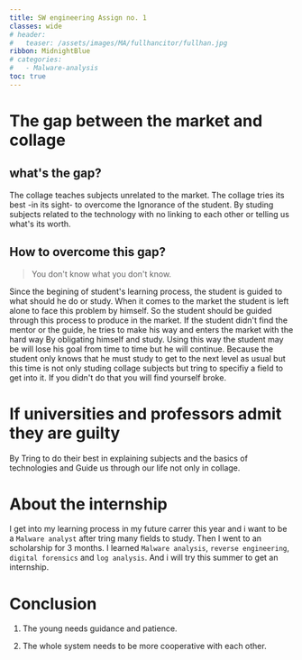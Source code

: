 ```yaml
---
title: SW engineering Assign no. 1
classes: wide
# header:
#   teaser: /assets/images/MA/fullhancitor/fullhan.jpg
ribbon: MidnightBlue
# categories:
#   - Malware-analysis
toc: true
---
```




# The gap between the market and collage

## what's the gap?

The collage teaches subjects unrelated to the market. The collage tries its best -in its sight- to overcome the Ignorance of the student. By studing subjects related to the technology with no linking to each other or telling us what's its worth.

## How to overcome this gap?

> You don't know what you don't know.

Since the begining of student's learning process, the student is guided to what should he do or study. When it comes to the market the student is left alone to face this problem by himself. So the student should be guided through this process to produce in the market. If the student didn't find the mentor or the guide, he tries to make his way and enters the market with the hard way By obligating himself and study. Using this way the student may be will lose his goal from time to time but he will continue. Because the student only knows that he must study to get to the next level as usual but this time is not only studing collage subjects but tring to specifiy a field to get into it. If you didn't do that you will find yourself broke.

# If universities and professors admit they are guilty

By Tring to do their best in explaining subjects and the basics of technologies and Guide us through our life not only in collage. 

# About the internship

I get into my learning process in my future carrer this year and i want to be a `Malware analyst` after tring many fields to study. Then I went to an scholarship for 3 months. I learned `Malware analysis`, `reverse engineering`, `digital forensics` and `log analysis`. And i will try this summer to get an internship.

# Conclusion

1. The young needs guidance and patience.

2. The whole system needs to be more cooperative with each other.